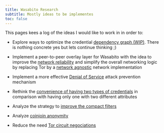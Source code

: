 ```yaml
---
title: Wasabito Research
subtitle: Mostly ideas to be implementes
toc: false
---
```


This pages kees a log of the ideas I would like to work in in order to:

- Explore ways to optimize the credential  [dependency graph (WIP)](wasabito_dependency_graph). There is nothing concrete yes but lets continue thinking ;)

- Implement a peer-to-peer overlay layer for Wasabito with the idea to improve the  [network reliability](wasabito_network_reliability) and simplify the overall networking logic by replacing Tor by a  [network agnostic](wasabito_network_agnostic) network implementation

- Implement a more effective  [Denial of Service](wasabito_dos_protection) attack prevention mechanism

- Rethink the  [convenience of having two types of credentials](wasabito_kvac_unification) in comparison with having only one with two different attributes

- Analyze the strategy to  [improve the compact filters](wasabito_compact_filters)

- Analyze [coinjoin anonymity](knapsack)

- Reduce the need [Tor circuit negociations](tor_circuit_reduction) 
